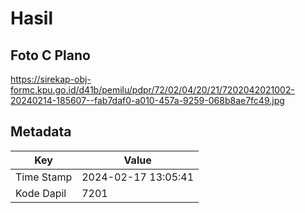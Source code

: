 # Hasil

## Foto C Plano

https://sirekap-obj-formc.kpu.go.id/d41b/pemilu/pdpr/72/02/04/20/21/7202042021002-20240214-185607--fab7daf0-a010-457a-9259-068b8ae7fc49.jpg


## Metadata

| Key        | Value               |
| ---------- | ------------------- |
| Time Stamp | 2024-02-17 13:05:41 |
| Kode Dapil | 7201                |



